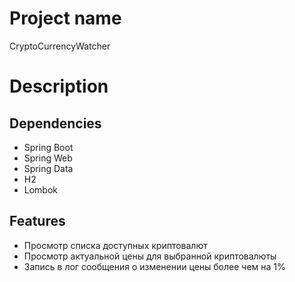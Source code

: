 # Project name

CryptoCurrencyWatcher

# Description

## Dependencies

* Spring Boot
* Spring Web
* Spring Data
* H2
* Lombok

## Features

* Просмотр списка доступных криптовалют
* Просмотр актуальной цены для выбранной криптовалюты
* Запись в лог сообщения о изменении цены более чем на 1%
